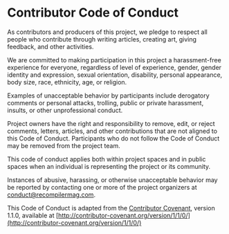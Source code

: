 # Contributor Code of Conduct

As contributors and producers of this project, we pledge to respect all people who contribute through writing articles, creating art, giving feedback, and other activities.

We are committed to making participation in this project a harassment-free experience for everyone, regardless of level of experience, gender, gender identity and expression, sexual orientation, disability, personal appearance, body size, race, ethnicity, age, or religion.

Examples of unacceptable behavior by participants include derogatory comments or personal attacks, trolling, public or private harassment, insults, or other unprofessional conduct.

Project owners have the right and responsibility to remove, edit, or reject comments, letters, articles, and other contributions that are not aligned to this Code of Conduct. Participants who do not follow the Code of Conduct may be removed from the project team.

This code of conduct applies both within project spaces and in public spaces when an individual is representing the project or its community.

Instances of abusive, harassing, or otherwise unacceptable behavior may be reported by contacting one or more of the project organizers at conduct@recompilermag.com.

This Code of Conduct is adapted from the [Contributor Covenant](http://contributor-covenant.org), version 1.1.0, available at [http://contributor-covenant.org/version/1/1/0/](http://contributor-covenant.org/version/1/1/0/)
